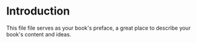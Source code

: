 # Introduction

This file file serves as your book's preface, a great place to describe your book's content and ideas.
